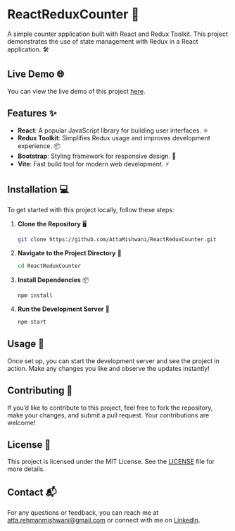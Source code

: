# ReactReduxCounter 🚀

A simple counter application built with React and Redux Toolkit. This project demonstrates the use of state management with Redux in a React application. 🛠️

## Live Demo 🌐

You can view the live demo of this project [here](https://attamishwani.github.io/ReactReduxCounter/).

## Features ✨

- **React**: A popular JavaScript library for building user interfaces. ⚛️
- **Redux Toolkit**: Simplifies Redux usage and improves development experience. 📦
- **Bootstrap**: Styling framework for responsive design. 🎨
- **Vite**: Fast build tool for modern web development. ⚡

## Installation 💻

To get started with this project locally, follow these steps:

1. **Clone the Repository** 🖥️

   ```bash
   git clone https://github.com/AttaMishwani/ReactReduxCounter.git
   ```

2. **Navigate to the Project Directory** 📁

   ```bash
   cd ReactReduxCounter
   ```

3. **Install Dependencies** 📦

   ```bash
   npm install
   ```

4. **Run the Development Server** 🚀

   ```bash
   npm start
   ```

## Usage 📝

Once set up, you can start the development server and see the project in action. Make any changes you like and observe the updates instantly!

## Contributing 🤝

If you’d like to contribute to this project, feel free to fork the repository, make your changes, and submit a pull request. Your contributions are welcome!

## License 📜

This project is licensed under the MIT License. See the [LICENSE](LICENSE) file for more details.

## Contact 📬

For any questions or feedback, you can reach me at [atta.rehmanmishwani@gmail.com](mailto:atta.rehmanmishwani@gmail.com) or connect with me on [LinkedIn](https://www.linkedin.com/in/atta-ur-rehman-mishwani-964a58317/).

